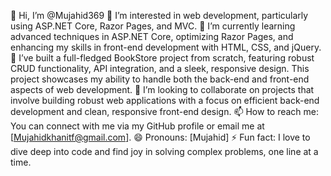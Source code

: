 👋 Hi, I’m @Mujahid369
👀 I’m interested in web development, particularly using ASP.NET Core, Razor Pages, and MVC.
🌱 I’m currently learning advanced techniques in ASP.NET Core, optimizing Razor Pages, and enhancing my skills in front-end development with HTML, CSS, and jQuery.
💼 I’ve built a full-fledged BookStore project from scratch, featuring robust CRUD functionality, API integration, and a sleek, responsive design. This project showcases my ability to handle both the back-end and front-end aspects of web development.
💞️ I’m looking to collaborate on projects that involve building robust web applications with a focus on efficient back-end development and clean, responsive front-end design.
📫 How to reach me: You can connect with me via my GitHub profile or email me at [Mujahidkhanitf@gmail.com].
😄 Pronouns: [Mujahid]
⚡ Fun fact: I love to dive deep into code and find joy in solving complex problems, one line at a time.
